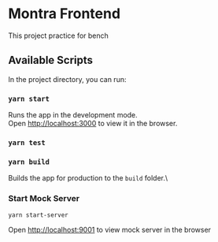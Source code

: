 # Montra Frontend

This project practice for bench

## Available Scripts

In the project directory, you can run:

### `yarn start`

Runs the app in the development mode.\
Open [http://localhost:3000](http://localhost:3000) to view it in the browser.

### `yarn test`

### `yarn build`

Builds the app for production to the `build` folder.\

### Start Mock Server
`yarn start-server`

Open [http://localhost:9001](http://localhost:9001) to view mock server in the browser



